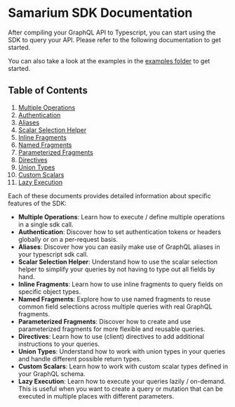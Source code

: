 # Samarium SDK Documentation

After compiling your GraphQL API to Typescript, you can start using the SDK to query your API.
Please refer to the following documentation to get started.

You can also take a look at the examples in the [examples folder](./examples) to get started.

## Table of Contents

1. [Multiple Operations](./multiple-operations.md)
2. [Authentication](./authentication.md)
3. [Aliases](./aliases.md)
4. [Scalar Selection Helper](./scalar-selection-helper.md)
5. [Inline Fragments](./inline-fragments.md)
6. [Named Fragments](./named-fragments.md)
7. [Parameterized Fragments](./parameterized-fragments.md)
8. [Directives](./directives.md)
9. [Union Types](./union-types.md)
10. [Custom Scalars](./custom-scalars.md)
11. [Lazy Execution](./lazy-execution.md)

Each of these documents provides detailed information about specific features of the SDK:

-   **Multiple Operations**: Learn how to execute / define multiple operations in a single sdk call.
-   **Authentication**: Discover how to set authentication tokens or headers globally or on a per-request basis.
-   **Aliases**: Discover how you can easily make use of GraphQL aliases in your typescript sdk call.
-   **Scalar Selection Helper**: Understand how to use the scalar selection helper to simplify your queries by not having to type out all fields by hand.
-   **Inline Fragments**: Learn how to use inline fragments to query fields on specific object types.
-   **Named Fragments**: Explore how to use named fragments to reuse common field selections across multiple queries with real GraphQL fragments.
-   **Parameterized Fragments**: Discover how to create and use parameterized fragments for more flexible and reusable queries.
-   **Directives**: Learn how to use (client) directives to add additional instructions to your queries.
-   **Union Types**: Understand how to work with union types in your queries and handle different possible return types.
-   **Custom Scalars**: Learn how to work with custom scalar types defined in your GraphQL schema.
-   **Lazy Execution**: Learn how to execute your queries lazily / on-demand. This is useful when you want to create a query or mutation that can be executed in multiple places with different parameters.
